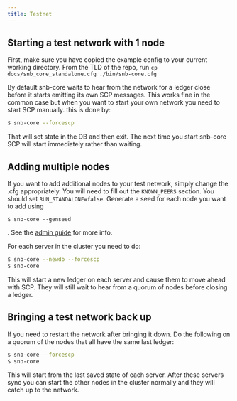 ```yaml
---
title: Testnet
---
```


## Starting a test network with 1 node

First, make sure you have copied the example config to your current working directory.
From the TLD of the repo, run
`cp docs/snb_core_standalone.cfg ./bin/snb-core.cfg`

By default snb-core waits to hear from the network for a ledger close before
it starts emitting its own SCP messages. This works fine in the common case but
when you want to start your own network you need to start SCP manually.
this is done by:
```sh
$ snb-core --forcescp
```
That will set state in the DB and then exit. The next time you start
snb-core SCP will start immediately rather than waiting.


## Adding multiple nodes

If you want to add additional nodes to your test network, simply change the .cfg 
appropriately. You will need to fill out the `KNOWN_PEERS` section. You should set `RUN_STANDALONE=false`. Generate a seed for each node you want to add using 

`$ snb-core --genseed`

. See the [admin guide](./admin.md) for more info.


For each server in the cluster you need to do:
```sh
$ snb-core --newdb --forcescp
$ snb-core
```

This will start a new ledger on each server and cause them to move ahead with
SCP. They will still wait to hear from a quorum of nodes before closing a ledger.

## Bringing a test network back up
If you need to restart the network after bringing it down. Do the following on a quorum of the nodes that all have the same last ledger:
```sh
$ snb-core --forcescp
$ snb-core
```

This will start from the last saved state of each server. After these servers sync you can start the other nodes in the cluster normally and they will catch up to the network.

